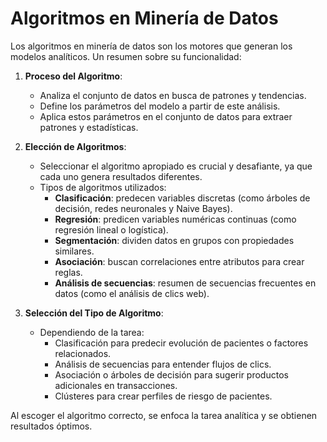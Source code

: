 # Algoritmos en Minería de Datos

Los algoritmos en minería de datos son los motores que generan los modelos analíticos. Un resumen sobre su funcionalidad:

1. **Proceso del Algoritmo**:
   - Analiza el conjunto de datos en busca de patrones y tendencias.
   - Define los parámetros del modelo a partir de este análisis.
   - Aplica estos parámetros en el conjunto de datos para extraer patrones y estadísticas.

2. **Elección de Algoritmos**:
   - Seleccionar el algoritmo apropiado es crucial y desafiante, ya que cada uno genera resultados diferentes.
   - Tipos de algoritmos utilizados:
     - **Clasificación**: predecen variables discretas (como árboles de decisión, redes neuronales y Naive Bayes).
     - **Regresión**: predicen variables numéricas continuas (como regresión lineal o logística).
     - **Segmentación**: dividen datos en grupos con propiedades similares.
     - **Asociación**: buscan correlaciones entre atributos para crear reglas.
     - **Análisis de secuencias**: resumen de secuencias frecuentes en datos (como el análisis de clics web).

3. **Selección del Tipo de Algoritmo**:
   - Dependiendo de la tarea:
     - Clasificación para predecir evolución de pacientes o factores relacionados.
     - Análisis de secuencias para entender flujos de clics.
     - Asociación o árboles de decisión para sugerir productos adicionales en transacciones.
     - Clústeres para crear perfiles de riesgo de pacientes.

Al escoger el algoritmo correcto, se enfoca la tarea analítica y se obtienen resultados óptimos.
